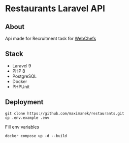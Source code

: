 # Restaurants Laravel API

## About

Api made for Recruitment task for [WebChefs](https://www.webchefs.tech/) 

## Stack

+ Laravel 9
+ PHP 8
+ PostgreSQL
+ Docker
+ PHPUnit

## Deployment
    git clone https://github.com/maximanek/restaurants.git
    cp .env.example .env 

Fill env variables

    docker compose up -d --build
